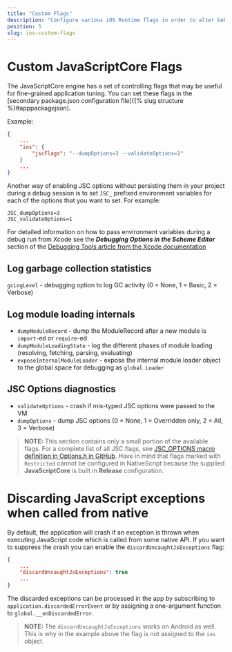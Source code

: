 ```yaml
---
title: "Custom Flags"
description: "Configure various iOS Runtime flags in order to alter behavior, improve performance, or obtain more comprehensive debug information of your app"
position: 5
slug: ios-custom-flags
---
```


# Custom JavaScriptCore Flags

The JavaScriptCore engine has a set of controlling flags that may be useful for fine-grained application tuning. You can set these flags in the [secondary package.json configuration file]({% slug structure %}#apppackagejson).

Example:
```JSON
{
    ...
    "ios": {
        "jscFlags": "--dumpOptions=3 --validateOptions=1"
    }
    ...
}
```

Another way of enabling JSC options without persisting them in your project during a debug session is to set `JSC_` prefixed environment variables for each of the options that you want to set. For example:

```
JSC_dumpOptions=3
JSC_validateOptions=1
```

For detailed information on how to pass environment variables during a debug run from Xcode see the ***Debugging Options in the Scheme Editor*** section of the [Debugging Tools article from the Xcode documentation](https://developer.apple.com/library/archive/documentation/DeveloperTools/Conceptual/debugging_with_xcode/chapters/debugging_tools.html)

## Log garbage collection statistics

`gcLogLevel` - debugging option to log GC activity (0 = None, 1 = Basic, 2 = Verbose)

## Log module loading internals

* `dumpModuleRecord` - dump the ModuleRecord after a new module is `import`-ed or `require`-ed
* `dumpModuleLoadingState` - log the different phases of module loading (resolving, fetching, parsing, evaluating)
* `exposeInternalModuleLoader` - expose the internal module loader object to the global space for debugging as `global.Loader`

## JSC Options diagnostics
* `validateOptions` - crash if mis-typed JSC options were passed to the VM
* `dumpOptions` - dump JSC options (0 = None, 1 = Overridden only, 2 = All, 3 = Verbose)

> **NOTE:** This section contains only a small portion of the available flags. For a complete list of all JSC flags, see [JSC_OPTIONS macro definition in Options.h in GitHub](https://github.com/NativeScript/webkit/blob/ios/Source/JavaScriptCore/runtime/Options.h#L115). Have in mind that flags marked with `Restricted` cannot be configured in NativeScript because the supplied **JavaScriptCore** is built in **Release** configuration.

# Discarding JavaScript exceptions when called from native

By default, the application will crash if an exception is thrown when executing JavaScript code which is called from some native API. If you want to suppress the crash you can enable the `discardUncaughtJsExceptions` flag:

```JSON
{
    ...
    "discardUncaughtJsExceptions": true
    ...
}
```

The discarded exceptions can be processed in the app by subscribing to `application.discardedErrorEvent` or by assigning a one-argument function to `global.__onDiscardedError`.

> **NOTE:** The `discardUncaughtJsExceptions` works on Android as well. This is why in the example above the flag is not assigned to the `ios` object.
